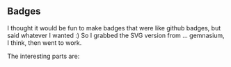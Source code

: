 ## Badges

I thought it would be fun to make badges that were like github badges, but said whatever I wanted :) So I grabbed the SVG version from ... gemnasium, I think, then went to work.

The interesting parts are:

